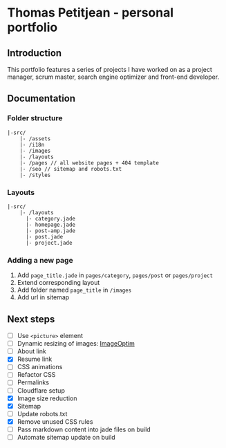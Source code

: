 Thomas Petitjean - personal portfolio
========================

## Introduction
This portfolio features a series of projects I have worked on as a project manager, scrum master, search engine optimizer and front-end developer.

## Documentation

### Folder structure

```
|-src/
    |- /assets
    |- /i18n
    |- /images
    |- /layouts
    |- /pages // all website pages + 404 template
    |- /seo // sitemap and robots.txt
    |- /styles
```

### Layouts

```
|-src/
    |- /layouts
      |- category.jade
      |- homepage.jade
      |- post-amp.jade
      |- post.jade
      |- project.jade
```

### Adding a new page
1. Add `page_title.jade` in `pages/category`, `pages/post` or `pages/project`
2. Extend corresponding layout
3. Add folder named `page_title` in `/images`
4. Add url in sitemap

## Next steps
- [ ] Use `<picture>` element
- [ ] Dynamic resizing of images: [ImageOptim](https://imageoptim.com/api/get?username=)
- [ ] About link
- [x] Resume link
- [ ] CSS animations
- [ ] Refactor CSS
- [ ] Permalinks
- [ ] Cloudflare setup
- [x] Image size reduction
- [x] Sitemap
- [ ] Update robots.txt
- [x] Remove unused CSS rules
- [ ] Pass markdown content into jade files on build
- [ ] Automate sitemap update on build
